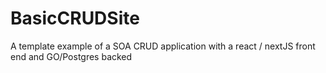 # BasicCRUDSite
A template example of a SOA CRUD application with a react / nextJS front end and GO/Postgres backed
